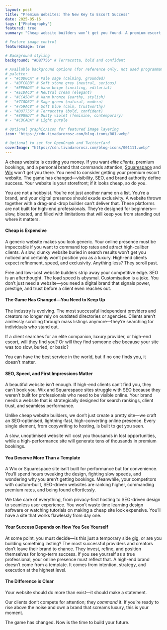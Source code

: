 ```yaml
---
layout: post
title: "Premium Websites: The New Key to Escort Success"
date: 2025-05-16
tags: ["Photography"]
featured: true
summary: "Cheap website builders won’t get you found. A premium escort website ensures visibility, SEO dominance, and brand authority."

# Feature image control
featureImage: true

# Background styling
background: "#D87756" # Terracotta, bold and confident

# Available background options (for reference only, not used programmatically)
# palette:
# - "#C0D0CA" # Pale sage (calming, grounded)
# - "#BFC0BB" # Soft stone grey (neutral, serious)
# - "#EEE6D3" # Warm beige (inviting, editorial)
# - "#E1DACD" # Neutral cream (elegant)
# - "#CCA584" # Warm bronze (earthy, stylish)
# - "#7C8D62" # Sage green (natural, modern)
# - "#759AC8" # Soft blue (calm, trustworthy)
# - "#D87756" # Terracotta (bold, confident)
# - "#8989D7" # Dusty violet (feminine, contemporary)
# - "#CBCADA" # Light purple

# Optional graphic/icon for featured image layering
icon: "https://cdn.tivadarorosz.com/blog-icons/001.webp"

# Optional to set for OpenGraph and TwitterCard
coverImage: "https://cdn.tivadarorosz.com/blog-icons/001111.webp"
---
```


A cheap website is costing you money. If you want *elite clients*, premium bookings, and a personal brand that commands attention, [Squarespace](https://squarespace.com) and [Wix](https://wix.com) won’t get you there. You need to consider getting your premium escort website. The game has changed—visibility, SEO, and brand authority define success. Your website is your storefront; if it looks cheap, so do you.

You are not a hobbyist. You’re not just another name on a list. You’re a brand, and your digital presence should exude exclusivity. A website thrown together with a drag-and-drop builder can’t deliver that. These platforms are not built for high-end professionals. They’re designed for beginners—slow, bloated, and filled with limitations that will keep you from standing out where it matters.

#### Cheap is Expensive

A generic website makes you look generic. Your online presence must be impeccable if you want to command top rates and attract high-caliber clients. A slow, clunky website buried in search results won’t get you noticed and certainly won’t position you as a luxury. High-end clients expect refinement, speed, and exclusivity. Anything less? They scroll past.

Free and low-cost website builders strip away your competitive edge. SEO is an afterthought. The load speed is abysmal. Customisation is a joke. You don’t just need a website—you need a digital brand that signals power, prestige, and trust before a client even reaches out.

#### The Game Has Changed—You Need to Keep Up

The industry is evolving. The most successful independent providers and creators no longer rely on outdated directories or agencies. Clients aren’t aimlessly scrolling through mass listings anymore—they’re searching for individuals who stand out.

If a client searches for an elite companion, luxury provider, or high-end escort, will they find you? Or will they find someone else because your site was too slow, buried, or basic?

You can have the best service in the world, but if no one finds you, it doesn’t matter.

#### SEO, Speed, and First Impressions Matter

A beautiful website isn’t enough. If high-end clients can’t find you, they can’t book you. Wix and Squarespace sites struggle with SEO because they weren’t built for professionals who need to be visible online. Your brand needs a website that is strategically designed for search rankings, client trust, and seamless performance.

Unlike cheap website builders, we don’t just create a pretty site—we craft an SEO-optimised, lightning-fast, high-converting online presence. Every single element, from copywriting to hosting, is built to get you seen.

A slow, unoptimised website will cost you thousands in lost opportunities, while a high-performance site will generate tens of thousands in premium bookings.

#### You Deserve More Than a Template

A Wix or Squarespace site isn’t built for performance but for convenience. You’ll spend hours tweaking the design, fighting slow speeds, and wondering why you aren’t getting bookings. Meanwhile, your competitors with custom-built, SEO-driven websites are ranking higher, commanding premium rates, and being found effortlessly.

We take care of everything, from privacy-first hosting to SEO-driven design to seamless user experience. You won’t waste time learning design software or watching tutorials on making a cheap site look expensive. You’ll have a site that works flawlessly from day one.

#### Your Success Depends on How You See Yourself

At some point, you must decide—is this just a temporary side gig, or are you building something lasting? The most successful providers and creators don’t leave their brand to chance. They invest, refine, and position themselves for long-term success. If you see yourself as a true professional, your online presence must reflect that. A high-end brand doesn’t come from a template. It comes from intention, strategy, and execution at the highest level.

#### The Difference is Clear

Your website should do more than exist—it should make a statement.

Our clients don’t compete for attention; they *command* it. If you’re ready to rise above the noise and own a brand that screams luxury, this is your moment.

The game has changed. Now is the time to build your future.